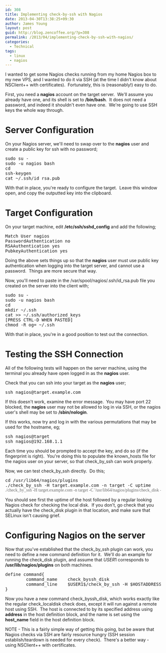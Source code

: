 ```yaml
---
id: 308
title: Implementing check-by-ssh with Nagios
date: 2013-04-30T13:38:25+09:30
author: James Young
layout: post
guid: http://blog.zencoffee.org/?p=308
permalink: /2013/04/implementing-check-by-ssh-with-nagios/
categories:
  - Technical
tags:
  - linux
  - nagios
---
```

I wanted to get some Nagios checks running from my home Nagios box to my new VPS, and I wanted to do it via SSH (at the time I didn't know about NSClient++ with certificates).  Fortunately, this is (reasonably!) easy to do.

First, you need a **nagios** account on the target server.  We'll assume you already have one, and its shell is set to **/bin/bash**.  It does not need a password, and indeed it shouldn't even have one.  We're going to use SSH keys the whole way through.

# Server Configuration

On your Nagios server, we'll need to swap over to the **nagios** user and create a public key for ssh with no password;

<pre>sudo su -
sudo -u nagios bash
cd
ssh-keygen
cat ~/.ssh/id_rsa.pub</pre>

With that in place, you're ready to configure the target.  Leave this window open, and copy the outputted key into the clipboard.

# Target Configuration

On your target machine, edit **/etc/ssh/sshd_config** and add the following;

<pre>Match User nagios
PasswordAuthentication no
RSAAuthentication yes
PubkeyAuthentication yes</pre>

Doing the above sets things up so that the **nagios** user must use public key authentication when logging into the target server, and cannot use a password.  Things are more secure that way.

Now, you'll need to paste in the /var/spool/nagios/.ssh/id_rsa.pub file you created on the server into the client with;

<pre>sudo su -
sudo -u nagios bash
cd
mkdir ~/.ssh
cat &gt;&gt; ~/.ssh/authorized_keys
[PRESS CTRL-D WHEN PASTED]
chmod -R og= ~/.ssh</pre>

With that in place, you're in a good position to test out the connection.

# Testing the SSH Connection

All of the following tests will happen on the server machine, using the terminal you already have open logged in as the **nagios** user.

Check that you can ssh into your target as the **nagios** user;

<pre>ssh nagios@target.example.com</pre>

If this doesn't work, examine the error message.  You may have port 22 blocked, the **nagios** user may not be allowed to log in via SSH, or the nagios user's shell may be set to **/sbin/nologin**.

If this works, now try and log in with the various permutations that may be used for the hostname, eg;

<pre>ssh nagios@target
ssh nagios@192.168.1.1</pre>

Each time you should be prompted to accept the key, and do so (if the fingerprint is right).  You're doing this to populate the known\_hosts file for the nagios user on your server, so that check\_by_ssh can work properly.

Now, we can test check\_by\_ssh directly.  Do this;

<pre>cd /usr/lib64/nagios/plugins
./check_by_ssh -H target.example.com -n target -C uptime
<span style="color: #666666; font-family: Consolas;">./check_by_ssh -H target.example.com -n target -C '/usr/lib64/nagios/plugins/check_disk -w 20% -c 10%'</span></pre>

You should see first the uptime of the host followed by a regular looking Nagios check for checking the local disk.  If you don't, go check that you actually have the check_disk plugin in that location, and make sure that SELinux isn't causing grief.

# Configuring Nagios on the server

Now that you've established that the check\_by\_ssh plugin can work, you need to define a new command definition for it.  We'll do an example for running the check_disk plugin, and assume that $USER1$ corresponds to **/usr/lib/nagios/plugins** on both machines.

<pre>define command{
        command_name    check_byssh_disk
        command_line    $USER1$/check_by_ssh -H $HOSTADDRESS$ -n $HOSTNAME$ -C '$USER1$/check_disk -w $ARG1$ -c $ARG2$ -p $ARG3$'
}</pre>

Now you have a new command check\_byssh\_disk, which works exactly like the regular check_localdisk check does, except it will run against a remote host using SSH.  The host is connected to by its specified address using **address** in the host definition block, and the name is set using the **host_name** field in the host definition block.

NOTE - This is a fairly simple way of getting this going, but be aware that Nagios checks via SSH are fairly resource hungry (SSH session establish/teardown is needed for every check).  There's a better way - using NSClient++ with certificates.